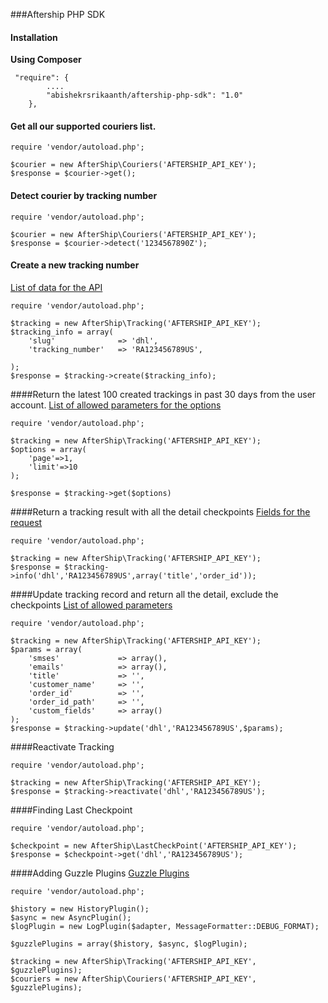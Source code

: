 ###Aftership PHP SDK

#### Installation
**Using Composer**
```
 "require": {
        ....
        "abishekrsrikaanth/aftership-php-sdk": "1.0"
    },
```

#### Get all our supported couriers list.

```
require 'vendor/autoload.php';

$courier = new AfterShip\Couriers('AFTERSHIP_API_KEY');
$response = $courier->get();
```

#### Detect courier by tracking number

```
require 'vendor/autoload.php';

$courier = new AfterShip\Couriers('AFTERSHIP_API_KEY');
$response = $courier->detect('1234567890Z');
```

#### Create a new tracking number
[List of data for the API](https://www.aftership.com/docs/api/3.0/tracking/post-trackings#request)
```
require 'vendor/autoload.php';

$tracking = new AfterShip\Tracking('AFTERSHIP_API_KEY');
$tracking_info = array(
    'slug'              => 'dhl',
    'tracking_number'   => 'RA123456789US',

);
$response = $tracking->create($tracking_info);
```


####Return the latest 100 created trackings in past 30 days from the user account.
[List of allowed parameters for the options](https://www.aftership.com/docs/api/3.0/tracking/get-trackings#request)

```
require 'vendor/autoload.php';

$tracking = new AfterShip\Tracking('AFTERSHIP_API_KEY');
$options = array(
    'page'=>1,
    'limit'=>10
);

$response = $tracking->get($options)
```

####Return a tracking result with all the detail checkpoints
[Fields for the request](https://www.aftership.com/docs/api/3.0/tracking/get-trackings-slug-tracking_number#request)

```
require 'vendor/autoload.php';

$tracking = new AfterShip\Tracking('AFTERSHIP_API_KEY');
$response = $tracking->info('dhl','RA123456789US',array('title','order_id'));
```

####Update tracking record and return all the detail, exclude the checkpoints
[List of allowed parameters](https://www.aftership.com/docs/api/3.0/tracking/put-trackings-slug-tracking_number#request)

```
require 'vendor/autoload.php';

$tracking = new AfterShip\Tracking('AFTERSHIP_API_KEY');
$params = array(
    'smses'             => array(),
    'emails'            => array(),
    'title'             => '',
    'customer_name'     => '',
    'order_id'          => '',
    'order_id_path'     => '',
    'custom_fields'     => array()
);
$response = $tracking->update('dhl','RA123456789US',$params);
```

####Reactivate Tracking

```
require 'vendor/autoload.php';

$tracking = new AfterShip\Tracking('AFTERSHIP_API_KEY');
$response = $tracking->reactivate('dhl','RA123456789US');
```

####Finding Last Checkpoint

```
require 'vendor/autoload.php';

$checkpoint = new AfterShip\LastCheckPoint('AFTERSHIP_API_KEY');
$response = $checkpoint->get('dhl','RA123456789US');
```

####Adding Guzzle Plugins
[Guzzle Plugins](http://guzzlephp.org/plugins/plugins-overview.html)

```
require 'vendor/autoload.php';

$history = new HistoryPlugin();
$async = new AsyncPlugin();
$logPlugin = new LogPlugin($adapter, MessageFormatter::DEBUG_FORMAT);

$guzzlePlugins = array($history, $async, $logPlugin);

$tracking = new AfterShip\Tracking('AFTERSHIP_API_KEY', $guzzlePlugins);
$couriers = new AfterShip\Couriers('AFTERSHIP_API_KEY', $guzzlePlugins);
```
